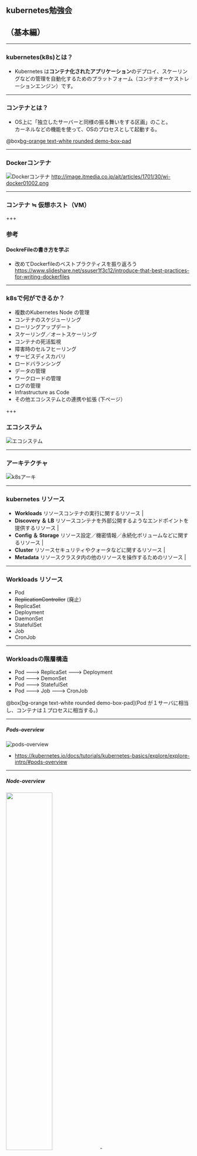 ## kubernetes勉強会
## （基本編）

---

### kubernetes(k8s)とは？
- Kubernetes は**コンテナ化されたアプリケーション**のデプロイ、スケーリングなどの管理を自動化するためのプラットフォーム（コンテナオーケストレーションエンジン）です。

---

### コンテナとは？
- OS上に「独立したサーバーと同様の振る舞いをする区画」のこと。  
  カーネルなどの機能を使って、OSのプロセスとして起動する。

@box[bg-orange text-white rounded demo-box-pad](LinuxOSのコンテナでWindowsのアプリは動かない！)

--- 

### Dockerコンテナ
![Dockerコンテナ](http://image.itmedia.co.jp/ait/articles/1701/30/wi-docker01002.png)
http://image.itmedia.co.jp/ait/articles/1701/30/wi-docker01002.png

---

### コンテナ ≒ 仮想ホスト（VM） 

+++

### 参考
#### DockreFileの書き方を学ぶ
- 改めてDockerfileのベストプラクティスを振り返ろう
  https://www.slideshare.net/ssuser1f3c12/introduce-that-best-practices-for-writing-dockerfiles

---

### k8sで何ができるか？
  - 複数のKubernetes Node の管理
  - コンテナのスケジューリング
  - ローリングアップデート
  - スケーリング／オートスケーリング
  - コンテナの死活監視
  - 障害時のセルフヒーリング
  - サービスディスカバリ
  - ロードバランシング
  - データの管理
  - ワークロードの管理
  - ログの管理
  - Infrastructure as Code
  - その他エコシステムとの連携や拡張 (下ページ）

+++

### エコシステム  

![エコシステム](https://landscape.cncf.io/images/landscape.png)

---

### アーキテクチャ

![k8sアーキ](https://camo.qiitausercontent.com/c2d6e9c630a7fcfcbb6638f104d1718e7e603276/68747470733a2f2f71696974612d696d6167652d73746f72652e73332e616d617a6f6e6177732e636f6d2f302f3130303337372f38333032633861362d383361322d333633312d613662342d3762643535356433613138622e706e67)

---

### kubernetes リソース
- **Workloads**
  リソースコンテナの実行に関するリソース |
- **Discovery ＆ LB**
  リソースコンテナを外部公開するようなエンドポイントを提供するリソース |
- **Config ＆ Storage**
  リソース設定／機密情報／永続化ボリュームなどに関するリソース |
- **Cluster**
  リソースセキュリティやクォータなどに関するリソース |
- **Metadata**
  リソースクラスタ内の他のリソースを操作するためのリソース |

---

### Workloads リソース
- Pod
- ~~ReplicationController~~ (廃止）
- ReplicaSet
- Deployment
- DaemonSet
- StatefulSet
- Job
- CronJob

---

### Workloadsの階層構造

- Pod  ---> ReplicaSet  ---> Deployment 
- Pod  ---> DemonSet
- Pod  ---> StatefulSet
- Pod  ---> Job         ---> CronJob

@box[bg-orange text-white rounded demo-box-pad](Pod が１サーバに相当し、コンテナは１プロセスに相当する。)

---

##### Pods-overview

![pods-overview](https://d33wubrfki0l68.cloudfront.net/fe03f68d8ede9815184852ca2a4fd30325e5d15a/98064/docs/tutorials/kubernetes-basics/public/images/module_03_pods.svg)

- https://kubernetes.io/docs/tutorials/kubernetes-basics/explore/explore-intro/#pods-overview

---

##### Node-overview

<img src="https://d33wubrfki0l68.cloudfront.net/5cb72d407cbe2755e581b6de757e0d81760d5b86/a9df9/docs/tutorials/kubernetes-basics/public/images/module_03_nodes.svg" width=50%>
- https://kubernetes.io/docs/tutorials/kubernetes-basics/explore/explore-intro/#node-overview

---

### Discovery & LB リソース
- Service
  - ClusterIP ★
  - ExternalIP（ClusterIP の一種）
  - NodePort ★
  - LoadBalancer
  - Headless（None）
  - ExternalName
  - None-Selector
- Ingress ★

---

### Service の役割
- L4 LoadBalancing
- クラスタ内DNSによる名前解決
- ラベルを利用したPodのサービスディスカバリ

---

### Ingress の役割
- L7 LoadBalancing
- HTTPS終端
- パスベースルーティング

---

#### ClusterIP

![clusterip](https://thinkit.co.jp/sites/default/files/article_node/1373807.jpg)

---

### kind: Service の type: ClusterIP

```
apiVersion: v1
kind: Service
metadata:
  name: sample-clusterip
spec:
  type: ClusterIP
  ports:
    - name: "http-port"
      protocol: "TCP"
      port: 8080
      targetPort: 80
  selector:
    app: sample-app

# ClusterIP Serviceを作成
$ kubectl apply -f clusterip_sample.yml
```

---

#### NodePort

![nodeport](https://thinkit.co.jp/sites/default/files/article_node/1373809.jpg)

---

### kind: Service の type: NodePort

```
apiVersion: v1
kind: Service
metadata:
  name: sample-nodeport
spec:
  type: NodePort
  ports:
    - name: "http-port"
      protocol: "TCP"
      port: 8080
      targetPort: 80
      nodePort: 30080
  selector:
    app: sample-app

# NodePort Serviceの作成
kubectl apply -f nodeport_sample.yml
```

---

#### Ingress

![ingress](https://thinkit.co.jp/sites/default/files/article_node/1373904.jpg)
@size[10px](LBは一旦Nginx Podまで転送し、NginxがL7相当の処理を行い対象のPodへ転送します。このとき、Nginx Podから対象のPodまではNodePortは通らず、直接PodのIP宛に送られます。)


---

### 小ネタ
- kubectlコマンドのパラメタ補完（必須！）
  https://kubernetes.io/docs/tasks/tools/install-kubectl/#enabling-shell-autocompletion


---

終わり
